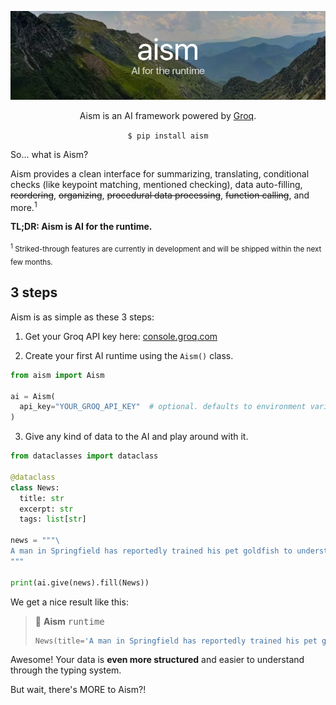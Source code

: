 <div align="center">

![banner](weird_banner.png)

Aism is an AI framework powered by [Groq](https://groq.com).

`$ pip install aism`

</div>

So... what is Aism?

Aism provides a clean interface for summarizing, translating, conditional checks (like keypoint matching, mentioned checking), data auto-filling, <s>reordering</s>, <s>organizing</s>, <s>procedural data processing</s>, <s>function calling</s>, and more.<sup>1</sup>

**TL;DR: Aism is AI for the runtime.**

<sub><sup>1</sup> Striked-through features are currently in development and will be shipped within the next few months.</sub>

## 3 steps

Aism is as simple as these 3 steps:

1. Get your Groq API key here: [console.groq.com](https://console.groq.com/keys)

2. Create your first AI runtime using the `Aism()` class.

```python
from aism import Aism

ai = Aism(
  api_key="YOUR_GROQ_API_KEY"  # optional. defaults to environment variable "GROQ_API_KEY"
)
```

3. Give any kind of data to the AI and play around with it.

```python
from dataclasses import dataclass

@dataclass
class News:
  title: str
  excerpt: str
  tags: list[str]

news = """\
A man in Springfield has reportedly trained his pet goldfish to understand basic calculus principles. While skeptics abound, the fish has allegedly aced every test.
"""

print(ai.give(news).fill(News))
```

We get a nice result like this:

> 🐣 **Aism** <kbd>runtime</kbd>
> 
> ```python
> News(title='A man in Springfield has reportedly trained his pet goldfish to understand basic calculus principles', summarization='While skeptics abound, the fish has allegedly aced every test', tags=['goldfish', 'calculus', 'Springfield'])
> ```

Awesome! Your data is **even more structured** and easier to understand through the typing system.

But wait, there's MORE to Aism?!
